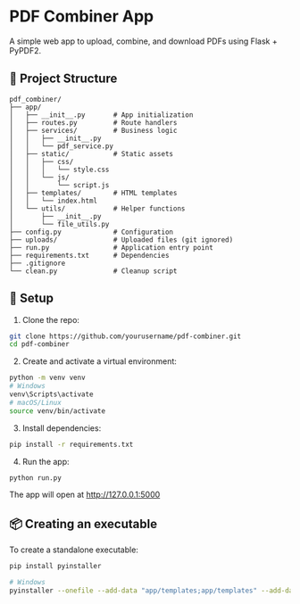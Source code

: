 # PDF Combiner App

A simple web app to upload, combine, and download PDFs using Flask + PyPDF2.

## 📂 Project Structure

```
pdf_combiner/
├── app/
│   ├── __init__.py       # App initialization
│   ├── routes.py         # Route handlers
│   ├── services/         # Business logic
│   │   ├── __init__.py
│   │   └── pdf_service.py
│   ├── static/           # Static assets
│   │   ├── css/
│   │   │   └── style.css
│   │   └── js/
│   │       └── script.js
│   ├── templates/        # HTML templates
│   │   └── index.html
│   └── utils/            # Helper functions
│       ├── __init__.py
│       └── file_utils.py
├── config.py             # Configuration
├── uploads/              # Uploaded files (git ignored)
├── run.py                # Application entry point
├── requirements.txt      # Dependencies
├── .gitignore
└── clean.py              # Cleanup script
```

## 🔧 Setup

1. Clone the repo:
```bash
git clone https://github.com/yourusername/pdf-combiner.git
cd pdf-combiner
```

2. Create and activate a virtual environment:

```bash
python -m venv venv
# Windows
venv\Scripts\activate
# macOS/Linux
source venv/bin/activate
```

3. Install dependencies:
```bash
pip install -r requirements.txt
```

4. Run the app:
```bash
python run.py
```

The app will open at http://127.0.0.1:5000

## 📦 Creating an executable

To create a standalone executable:

```bash
pip install pyinstaller

# Windows
pyinstaller --onefile --add-data "app/templates;app/templates" --add-data "app/static;app/static" run.py
